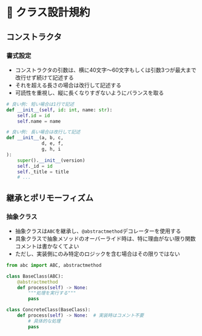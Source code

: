 # 📐 クラス設計規約

## コンストラクタ

### 書式設定
- コンストラクタの引数は、横に40文字〜60文字もしくは引数3つが最大まで改行せず続けて記述する
- それを超える長さの場合は改行して記述する
- 可読性を重視し、縦に長くなりすぎないようにバランスを取る

```python
# 良い例: 短い場合は1行で記述
def __init__(self, id: int, name: str):
    self.id = id
    self.name = name

# 良い例: 長い場合は改行して記述
def __init__(a, b, c,
             d, e, f,
             g, h, i
):
    super().__init__(version)
    self._id = id
    self._title = title
    # ...
```

## 継承とポリモーフィズム

### 抽象クラス
- 抽象クラスは`ABC`を継承し、`@abstractmethod`デコレーターを使用する
- 具象クラスで抽象メソッドのオーバーライド時は、特に理由がない限り関数コメントは書かなくてよい
- ただし、実装側にのみ特定のロジックを含む場合はその限りではない

```python
from abc import ABC, abstractmethod

class BaseClass(ABC):
    @abstractmethod
    def process(self) -> None:
        """処理を実行する"""
        pass

class ConcreteClass(BaseClass):
    def process(self) -> None:  # 実装時はコメント不要
        # 具体的な処理
        pass
```